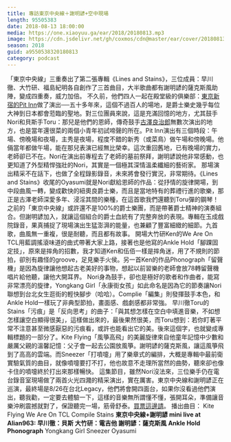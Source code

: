 ```yaml
---
title: 專訪東京中央線＋謝明諺+空中現場
length: 95505383
date: 2018-08-13 18:00:00
media: https://one.xiaoyuu.ga/ear/2018/20180813.mp3
image: https://cdn.jsdelivr.net/gh/coxmos/cdn@master/ear/cover/20180813.jpeg
season: 2018
guid: a9550538320180813
category: podcast
---
```


「東京中央線」三重奏出了第二張專輯《Lines and Stains》，三位成員：早川徹、大竹研、福島紀明各自創作了三首曲目，大半歌曲都有謝明諺的薩克斯風助陣，變成四重奏，威力加倍。
不久前，他們四人一起在殿堂級的俱樂部：<a href="https://en.wikipedia.org/wiki/Pit_Inn_(jazz_club)">東京新宿的Pit Inn</a>做了演出──五十多年來，這個不過百人的場地，是爵士樂史幾乎每位大神到日本都會蒞臨的聖地。對三位團員來說，這是充滿回憶的地方，尤其鼓手Nori和貝斯手Toru：那兒是他們的恩師，傳奇鼓手<a href="http://www.nes-pa.com/furusawa/index.html">古澤良治郎</a>無數次演出的地方，也是當年還很菜的兩個小青年初試啼聲的所在。Pit Inn演出有三個時段：午場、傍晚場和夜場，主秀是夜場，程度不錯的新秀（或菜鳥）做午場和傍晚場。他倆當年都做午場，能在那兒表演已經無比榮幸。這次重回舊地，已有晚場的實力，老師卻已不在。Nori在演出前專程去了老師的墓前祭拜，謝明諺說他非常感動，也更知道了外型精悍強壯的Nori，其實是一個極其深情溫柔纖細的藝術家。
那場演出精采不在話下，也做了全程錄影錄音，未來將會發行實況，非常期待。《Lines and Stains》收尾的Oyasumi就是Nori獻給恩師的作品：從抒情的旋律開場，到中段曲風一轉，變成歡快的紐奧良爵士樂，而且是當地特有的葬禮行進的歌樂，那正是古澤老師深愛多年、浸淫其間的樂種，在這首歌我們還聽到Toru彈的鋼琴！
之前的「東京中央線」或許還不是100%的爵士樂團，而是帶著爵士精神的演奏組合。但謝明諺加入，就讓這個組合的爵士血統有了完整奔放的表現。專輯在玉成戲院錄音，果真捕捉了現場演出生猛澎湃的能量，也兼顧了豐富細緻的細節。九首歌，曲風無一重複，很是耐聽，而且都有故事。
開場大竹研Ken的We Are On TCL用藍調搖滾味道的曲式帶著大家上路，接著也是他寫的Ankle Hold「腳踝固定技」，原來是摔角的招數，我才知道Ken和伍佰一樣是摔角迷，用了不規則的節拍，卻別有趣怪的groove，足見樂手火侯。另一首Ken的作品Phonograph「留聲機」是因為旋律讓他想起古老美好的事物，想起以前習樂的老師會放78轉留聲機唱片給他聽，讓他大開耳界。
Nori身為鼓手，卻也是極好的歌者和作曲者，能寫非常漂亮的旋律，Yongkang Girl「永康街女孩」如此命名是因為它的節奏讓Nori聯想到台北女生逛街的輕快腳步（哈哈）。Complie「編集」則發揮鼓手本色，和Ankle Hold一樣玩了非典型節拍，畫面感、戲劇感都非常強。
早川徹Toru的Stains「污痕」是「反向思考」的曲子：「與其想怎樣在空白中填進音樂，不如想怎樣讓空白顯得很美」，這樣做出來的，最後果然很美，而Toru想到：若你盯著平常不注意甚至微感厭惡的污痕看，或許也能看出它的美。後來這個字，也就變成專輯標題的一部分了。Kite Flying「風箏高飛」的美麗旋律來自他童年記憶中少數和嚴厲父親的溫馨記憶：父子會一起去公園放風箏。謝明諺的薩克斯風，讓這風箏飛到了高高的雲端。而Sneezer「打噴嚏」用了樂章式的編排，大概是專輯中最前衛實驗氣質的曲目，就像噴嚏要打不打，他也故意不走理所當然的曲勢，聽來卻也像卡住的噴嚏終於打出來那樣暢快。
這集節目，雖然Nori沒法來，三位樂手仍在電台錄音室現場做了兩首火光四濺的精采演出，實在厲害。東京中央線和謝明諺正在巡演，最終場是8/26在台北Legacy，他們將會開四面台，如果你沒看過他們演出，聽我勸，一定要去體驗一下，這樣的音樂無所謂懂不懂，張開耳朵，準備讓音樂沖刷震撼就對了，保證聽完一場，筋骨舒泰。<a href="https://www.indievox.com/legacy/event-post/20978">買票這邊請</a>。
播出曲目：
Kite Flying
We Are On TCL
Compile
Stains
<strong>東京中央線+謝明諺 mini live at Alian963:
早川徹：貝斯
大竹研：電吉他
謝明諺：薩克斯風</strong>
<strong>Ankle Hold
Phonograph</strong>
Yongkang Girl
Sneezer
Oyasumi

